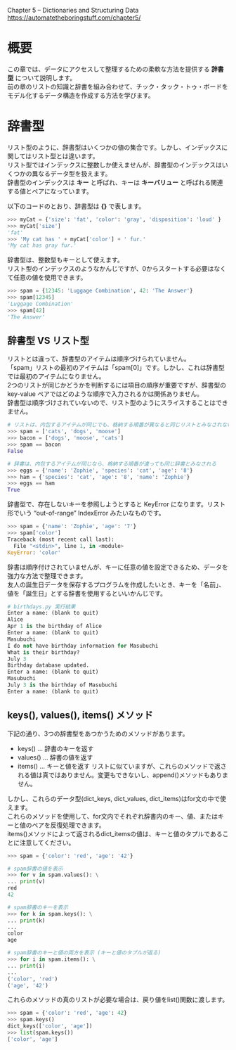 Chapter 5 – Dictionaries and Structuring Data  
https://automatetheboringstuff.com/chapter5/

# 概要
この章では、データにアクセスして整理するための柔軟な方法を提供する **辞書型** について説明します。  
前の章のリストの知識と辞書を組み合わせて、チック・タック・トゥ・ボードをモデル化するデータ構造を作成する方法を学びます。


# 辞書型
リスト型のように、辞書型はいくつかの値の集合です。しかし、インデックスに関してはリスト型とは違います。  
リスト型ではインデックスに整数しか使えませんが、辞書型のインデックスはいくつかの異なるデータ型を扱えます。  
辞書型のインデックスは **キー** と呼ばれ、キーは **キーバリュー** と呼ばれる関連する値とペアになっています。   

以下のコードのとおり、辞書型は **{}** で表します。  

```python
>>> myCat = {'size': 'fat', 'color': 'gray', 'disposition': 'loud' }
>>> myCat['size']
'fat'
>>> 'My cat has ' + myCat['color'] + ' fur.'
'My cat has gray fur.'
```

辞書型は、整数型もキーとして使えます。  
リスト型のインデックスのようなかんじですが、0からスタートする必要はなくて任意の値を使用できます。  
```python
>>> spam = {12345: 'Luggage Combination', 42: 'The Answer'}
>>> spam[12345]
'Luggage Combination'
>>> spam[42]
'The Answer'
```

## 辞書型 VS リスト型

リストとは違って、辞書型のアイテムは順序づけられていません。  
「spam」リストの最初のアイテムは「spam[0]」です。しかし、これは辞書型では最初のアイテムになりません。  
2つのリストが同じかどうかを判断するには項目の順序が重要ですが、辞書型の key-value ペアではどのような順序で入力されるかは関係ありません。  
辞書型は順序づけされていないので、リスト型のようにスライスすることはできません。  

```python
# リストは、内包するアイテムが同じでも、格納する順番が異なると同じリストとみなされない
>>> spam = ['cats', 'dogs', 'moose']
>>> bacon = ['dogs', 'moose', 'cats']
>>> spam == bacon
False

# 辞書は、内包するアイテムが同じなら、格納する順番が違っても同じ辞書とみなされる
>>> eggs = {'name': 'Zophie', 'species': 'cat', 'age': '8'}
>>> ham = {'species': 'cat', 'age': '8', 'name': 'Zophie'}
>>> eggs == ham
True
```

辞書型で、存在しないキーを参照しようとすると KeyError になります。リスト形でいう “out-of-range” IndexError みたいなものです。  

```python
>>> spam = {'name': 'Zophie', 'age': '7'}
>>> spam['color']
Traceback (most recent call last):
  File "<stdin>", line 1, in <module>
KeyError: 'color'
```

辞書は順序付けされていませんが、キーに任意の値を設定できるため、データを強力な方法で整理できます。  
友人の誕生日データを保存するプログラムを作成したいとき、キーを「名前」、値を「誕生日」とする辞書を使用するといいかんじです。  

```python
# birthdays.py 実行結果
Enter a name: (blank to quit)
Alice
Apr 1 is the birthday of Alice
Enter a name: (blank to quit)
Masubuchi
I do not have birthday information for Masubuchi
What is their birthday?
July 3
Birthday database updated.
Enter a name: (blank to quit)
Masubuchi
July 3 is the birthday of Masubuchi
Enter a name: (blank to quit)
```

## keys(), values(), items() メソッド

下記の通り、3つの辞書型をあつかうためのメソッドがあります。  
- keys() … 辞書のキーを返す
- values() … 辞書の値を返す
- items() … キーと値を返す
リストに似ていますが、これらのメソッドで返される値は真ではありません。変更もできないし、append()メソッドもありません。  

しかし、これらのデータ型(dict_keys, dict_values, dict_items)はfor文の中で使えます。  
これらのメソッドを使用して、for文内でそれぞれ辞書内のキー、値、またはキーと値のペアを反復処理できます。  
items()メソッドによって返されるdict_itemsの値は、キーと値のタプルであることに注意してください。  

```python
>>> spam = {'color': 'red', 'age': '42'}

# spam辞書の値を表示
>>> for v in spam.values(): \
... print(v)
red
42

# spam辞書のキーを表示
>>> for k in spam.keys(): \
... print(k)
...
color
age

# spam辞書のキーと値の両方を表示 (キーと値のタプルが返る)
>>> for i in spam.items(): \
... print(i)
...
('color', 'red')
('age', '42')
```

これらのメソッドの真のリストが必要な場合は、戻り値をlist()関数に渡します。  

```python
>>> spam = {'color': 'red', 'age': 42}
>>> spam.keys()
dict_keys(['color', 'age'])
>>> list(spam.keys())
['color', 'age']
```
